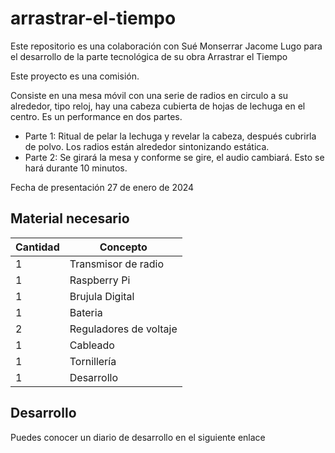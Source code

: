 # arrastrar-el-tiempo
Este repositorio es una colaboración con Sué Monserrar Jacome Lugo para el desarrollo de la parte tecnológica de su obra Arrastrar el Tiempo

Este proyecto es una comisión.

Consiste en una mesa móvil con una serie de radios en circulo a su alrededor, tipo reloj, hay una cabeza cubierta de hojas de lechuga en el centro. Es un performance en dos partes.
- Parte 1: Ritual de pelar la lechuga y revelar la cabeza, después cubrirla de polvo. Los radios están alrededor sintonizando estática.
- Parte 2: Se girará la mesa y conforme se gire, el audio cambiará. Esto se hará durante 10 minutos.

Fecha de presentación 27 de enero de 2024

## Material necesario

| Cantidad | Concepto |
|----------|----------|
|1|Transmisor de radio|
|1|Raspberry Pi|
|1|Brujula Digital|
|1|Bateria|
|2|Reguladores de voltaje|
|1|Cableado|
|1|Tornillería|
|1|Desarrollo|

## Desarrollo

Puedes conocer un diario de desarrollo en el siguiente enlace
